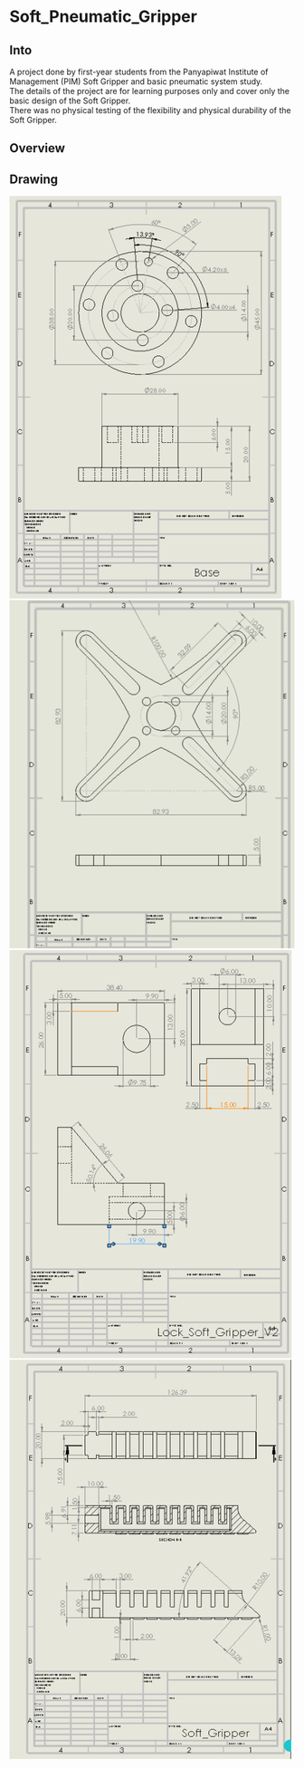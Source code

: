 # Soft_Pneumatic_Gripper

## Into

A project done by first-year students from the Panyapiwat Institute of Management (PIM) Soft Gripper and basic pneumatic system study. <br>
The details of the project are for learning purposes only and cover only the basic design of the Soft Gripper. <br>
There was no physical testing of the flexibility and physical durability of the Soft Gripper. <br>

## Overview




## Drawing

<img src="./Drawing/Base.png" alt="SOCRE KAGGLE" width="auto" height="auto">
<img src="./Drawing/Gripper.png" alt="SOCRE KAGGLE" width="auto" height="auto">
<img src="./Drawing/Lock.png" alt="SOCRE KAGGLE" width="auto" height="auto">
<img src="./Drawing/Soft_Gripper.png" alt="SOCRE KAGGLE" width="auto" height="auto">
